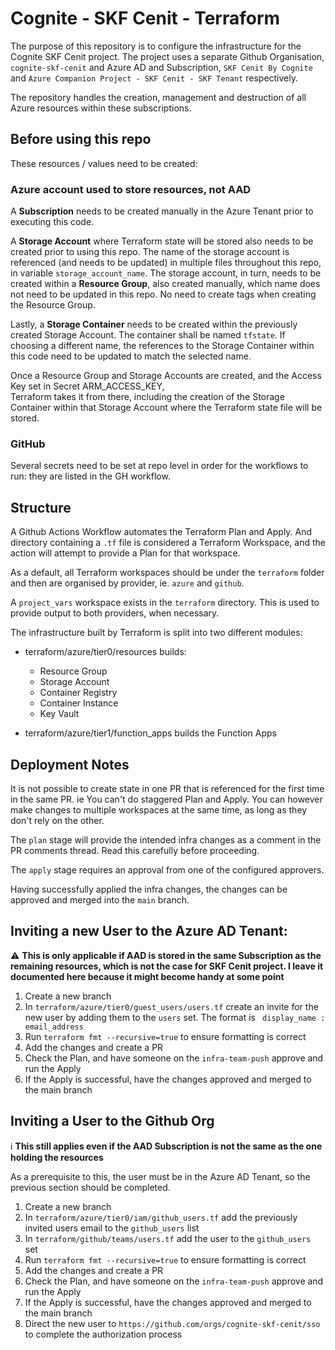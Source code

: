 Cognite - SKF Cenit - Terraform
===


The purpose of this repository is to configure the infrastructure for the Cognite SKF Cenit project. 
The project uses a separate Github Organisation, `cognite-skf-cenit` and Azure AD and Subscription, 
`SKF Cenit By Cognite` and `Azure Companion Project - SKF Cenit - SKF Tenant` respectively.

The repository handles the creation, management and destruction of all Azure resources within these subscriptions. 

## Before using this repo

These resources / values need to be created:

### Azure account used to store resources, not AAD

A <b>Subscription</b> needs to be created manually in the Azure Tenant prior to executing this code. 

A **Storage Account** where Terraform state will be stored also needs to be created prior to using this repo. 
The name of the storage account is referenced (and needs to be updated) in multiple files throughout this repo, 
in variable `storage_account_name`. The storage account, in turn, needs to be created within a **Resource Group**, 
also created manually, which name does not need to be updated in this repo.
No need to create tags when creating the Resource Group.

Lastly, a **Storage Container** needs to be created within the previously created Storage Account. 
The container shall be named `tfstate`. If choosing a different name, the references to the Storage Container 
within this code need to be updated to match the selected name.

Once a Resource Group and Storage Accounts are created, and the Access Key set in Secret ARM_ACCESS_KEY,  
Terraform takes it from there, including the creation of the Storage Container within that Storage Account 
where the Terraform state file will be stored.

### GitHub
Several secrets need to be set at repo level in order for the workflows to run: they are listed in the GH workflow.


## Structure

A Github Actions Workflow automates the Terraform Plan and Apply. And directory containing a `.tf` file is considered a Terraform Workspace, and the action will attempt to provide a Plan for that workspace.

As a default, all Terraform workspaces should be under the `terraform` folder and then are organised by provider, ie. `azure` and `github`.

A `project_vars` workspace exists in the `terraform` directory. This is used to provide output to both providers, when necessary.

The infrastructure built by Terraform is split into two different modules: 

* terraform/azure/tier0/resources builds:
  * Resource Group
  * Storage Account
  * Container Registry
  * Container Instance
  * Key Vault

* terraform/azure/tier1/function_apps builds the Function Apps


## Deployment Notes

It is not possible to create state in one PR that is referenced for the first time in the same PR. ie You can't do staggered Plan and Apply. You can however make changes to multiple workspaces at the same time, as long as they don't rely on the other.

The `plan` stage will provide the intended infra changes as a comment in the PR comments thread. Read this carefully before proceeding.

The `apply` stage requires an approval from one of the configured approvers.

Having successfully applied the infra changes, the changes can be approved and merged into the `main` branch.

## Inviting a new User to the Azure AD Tenant:

⚠️ **This is only applicable if AAD is stored in the same Subscription as the remaining resources, which is not the case
for SKF Cenit project. I leave it documented here because it might become handy at some point**

1. Create a new branch
1. In `terraform/azure/tier0/guest_users/users.tf` create an invite for the new user by adding them to the `users` set. The format is ` display_name : email_address`
1. Run `terraform fmt --recursive=true` to ensure formatting is correct
1. Add the changes and create a PR
1. Check the Plan, and have someone on the `infra-team-push` approve and run the Apply
1. If the Apply is successful, have the changes approved and merged to the main branch

## Inviting a User to the Github Org

ℹ️ **This still applies even if the AAD Subscription is not the same as the one holding the resources**

As a prerequisite to this, the user must be in the Azure AD Tenant, so the previous section should be completed.

1. Create a new branch
1. In `terraform/azure/tier0/iam/github_users.tf` add the previously invited users email to the `github_users` list
1. In `terraform/github/teams/users.tf` add the user to the `github_users` set
1. Run `terraform fmt --recursive=true` to ensure formatting is correct
1. Add the changes and create a PR
1. Check the Plan, and have someone on the `infra-team-push` approve and run the Apply
1. If the Apply is successful, have the changes approved and merged to the main branch
1. Direct the new user to `https://github.com/orgs/cognite-skf-cenit/sso` to complete the authorization process
